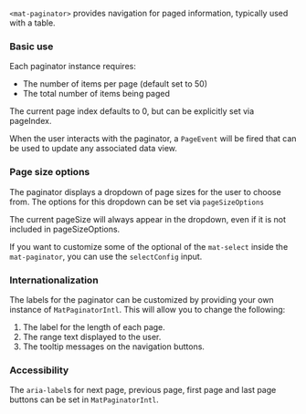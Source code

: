 `<mat-paginator>` provides navigation for paged information, typically used with a table.

<!-- example(paginator-overview) -->

### Basic use
Each paginator instance requires:
* The number of items per page (default set to 50)
* The total number of items being paged

The current page index defaults to 0, but can be explicitly set via pageIndex.

When the user interacts with the paginator, a `PageEvent` will be fired that can be used to update
any associated data view.

### Page size options
The paginator displays a dropdown of page sizes for the user to choose from. The options for this
dropdown can be set via `pageSizeOptions`

The current pageSize will always appear in the dropdown, even if it is not included in
pageSizeOptions.

If you want to customize some of the optional of the `mat-select` inside the `mat-paginator`, you
can use the `selectConfig` input.

### Internationalization
The labels for the paginator can be customized by providing your own instance of `MatPaginatorIntl`.
This will allow you to change the following:
 1. The label for the length of each page.
 2. The range text displayed to the user.
 3. The tooltip messages on the navigation buttons.

### Accessibility
The `aria-label`s for next page, previous page, first page and last page buttons can be set in
`MatPaginatorIntl`.
